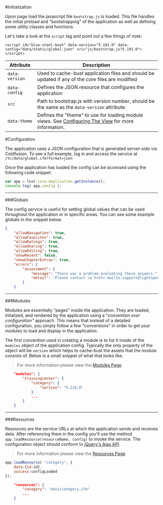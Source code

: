 #Initialization

Upon page load the javascript file `bootstrap.js` is loaded. This file handles the initial preload and "bootstrapping" of the application as well as defining some utility classes and functions.  

Let's take a look at the `script` tag and point out a few things of note:
```
<script id="blue-steel-boot" data-version="5.191.0" data-config="data/static/global.json" src="js/bootstrap.js?5.191.0"></script>
```
| Attribute | Description |
|-----------|-------------|
| `data-version` | Used to cache-bust application files and should be updated if any of the core files are modified|
| `data-config` | Defines the JSON resource that configures the application |
| `src` | Path to bootstrap.js with version number, should be the same as the `data-version` attribute |
| `data-theme` | Defines the "theme" to use for loading module views. See [Configuring The View](modules/#configuring-the-view) for more information. |


#Configuration

The application uses a JSON configuration that is generated server-side via Coldfusion. To see a full example, log in and access the service at `/tc/data/global.cfm?format=json`  

Once the application has loaded the config can be accessed using the following code snippet:

```js
var app = lsvt.core.Application.getInstance();
console.log( app.config );
``` 

***

###Globals

The config service is useful for setting global values that can be used throughout the application or in specific areas. You can see some example globals in the snippet below. 

```json
{
    "allowNavigation": true,
    "allowFavorites": true,
    "allowRatings": true,
    "allowSharing": true,
    "allowEditing": true,
    "showRecent": false,
    "showChapterExtras": true,
    "errors": {
        "assessment": {
            "message": "There was a problem evaluating these answers.",
            "detail": "Please contact <a href='mailto:support@lightspeedvt.com'>support@lightspeedvt.com</a> and provide the first name, last name and email address used for this assessment."
        }
    }
```
***

###Modules

Modules are essentially "pages" inside the application. They are loaded, intialized, and rendered by the application using a *"convention over configuration"* approach. This means that instead of a detailed configuration, you simply follow a few "conventions" in order to get your modules to load and display in the application.

The first convention used in creating a module is to list it inside of the `modules` object of the application config. Typically the only property of the object will be `version` which helps to cache-bust the assets that the module consists of. Below is a small snippet of what that looks like.  

> For more information please view the [Modules Page](modules).

```json
    "modules": {
        "trainingcenter": {
            "category": {
                "version": "5.216.0"
            }
            ...
        }
    }
```
***

###Resources

Resources are the service URLs at which the application sends and receives data. After referencing them in the config you'll use the method `app.loadResource(resourceName, config)` to invoke the service. The configuration object should conform to [jQuery's Ajax API](http://api.jquery.com/jquery.ajax/).

> For more information please view the [Resources Page](resources).

```javascript
app.loadResource( "category", {
    data:{id:id},
    success:configLoaded
});
```

```json
    "resources": {
        "category": "data/category.cfm"
        ...
    }
```
